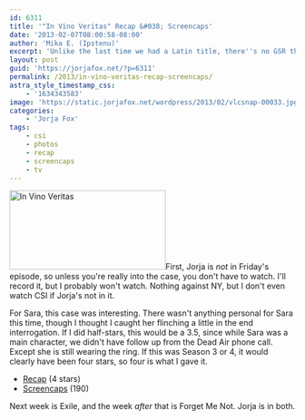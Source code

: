 ```yaml
---
id: 6311
title: '"In Vino Veritas" Recap &#038; Screencaps'
date: '2013-02-07T08:00:58-08:00'
author: 'Mika E. (Ipstenu)'
excerpt: 'Unlike the last time we had a Latin title, there''s no GSR this week, but still a whole lotta Sara.'
layout: post
guid: 'https://jorjafox.net/?p=6311'
permalink: /2013/in-vino-veritas-recap-screencaps/
astra_style_timestamp_css:
    - '1634343583'
image: 'https://static.jorjafox.net/wordpress/2013/02/vlcsnap-00033.jpg'
categories:
    - 'Jorja Fox'
tags:
    - csi
    - photos
    - recap
    - screencaps
    - tv
---
```


<a href="//static.jorjafox.net/wordpress/2013/02/vlcsnap-00033.jpg"><img class="alignleft size-thumbnail wp-image-6314" alt="In Vino Veritas" src="//static.jorjafox.net/wordpress/2013/02/vlcsnap-00033-250x250.jpg" width="275" height="140" /></a>First, Jorja is <em>not</em> in Friday's episode, so unless you're really into the case, you don't have to watch. I'll record it, but I probably won't watch. Nothing against NY, but I don't even watch CSI if Jorja's not in it.

For Sara, this case was interesting. There wasn't anything personal for Sara this time, though I thought I caught her flinching a little in the end interrogation. If I did half-stars, this would be a 3.5, since while Sara was a main character, we didn't have follow up from the Dead Air phone call. Except she is still wearing the ring. If this was Season 3 or 4, it would clearly have been four stars, so four is what I gave it.
<ul>
	<li><a href="https://jorjafox.net/wiki/In_Vino_Veritas">Recap</a> (4 stars)</li>
	<li><a href="https://jorjafox.net/gallery/tv/csi/season13/13vino/">Screencaps</a> (190)</li>
</ul>
Next week is Exile, and the week <em>after</em> that is Forget Me Not. Jorja is in both.
